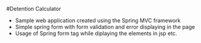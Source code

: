 #Detention Calculator

  - Sample web application created using the Spring MVC framework
  - Simple spring form with form validation and error displaying in the page
  - Usage of Spring form tag while diplaying the elements in jsp etc.
